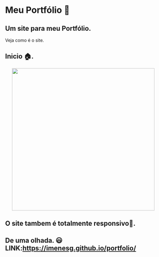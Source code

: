 # Meu Portfólio 📘


## Um site para meu Portfólio.<br>
<P>
  
  Veja como é o site. <br>
  
  <p align="center">
    
   ## Inicio 🏠.
</p>

  
  <p align="center">
    
  <img width="460" height="" src="https://user-images.githubusercontent.com/69609443/150520347-e0fb9a7d-c62f-403b-b218-92ae4ea01db2.png">
</p>

  
 ## O site tambem é totalmente responsivo📱.
   

  
## De uma olhada. 😃**LINK**:https://imenesg.github.io/portfolio/
